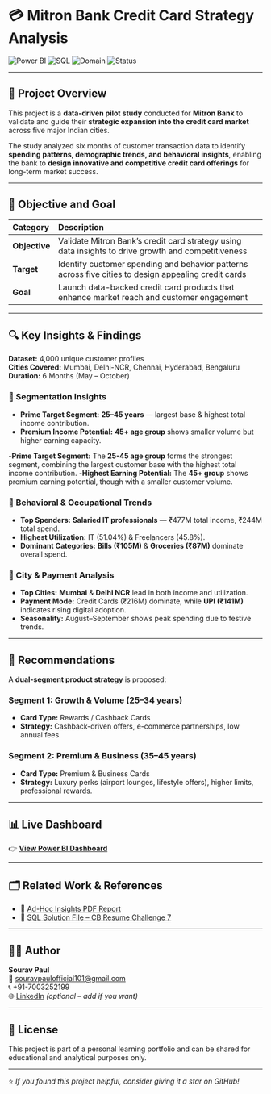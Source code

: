 # 💳 Mitron Bank Credit Card Strategy Analysis

![Power BI](https://img.shields.io/badge/Tool-Power%20BI-yellow?style=for-the-badge)
![SQL](https://img.shields.io/badge/Language-SQL-blue?style=for-the-badge)
![Domain](https://img.shields.io/badge/Domain-Banking%20%26%20Finance-green?style=for-the-badge)
![Status](https://img.shields.io/badge/Status-Completed-success?style=for-the-badge)

---

## 🏦 Project Overview

This project is a **data-driven pilot study** conducted for **Mitron Bank** to validate and guide their **strategic expansion into the credit card market** across five major Indian cities.

The study analyzed six months of customer transaction data to identify **spending patterns, demographic trends, and behavioral insights**, enabling the bank to **design innovative and competitive credit card offerings** for long-term market success.

---

## 🎯 Objective and Goal

| Category | Description |
| :--- | :--- |
| **Objective** | Validate Mitron Bank’s credit card strategy using data insights to drive growth and competitiveness |
| **Target** | Identify customer spending and behavior patterns across five cities to design appealing credit cards |
| **Goal** | Launch data-backed credit card products that enhance market reach and customer engagement |

---

## 🔍 Key Insights & Findings

**Dataset:** 4,000 unique customer profiles  
**Cities Covered:** Mumbai, Delhi-NCR, Chennai, Hyderabad, Bengaluru  
**Duration:** 6 Months (May – October)

### 🧠 Segmentation Insights
- **Prime Target Segment:** **25–45 years** — largest base & highest total income contribution.  
- **Premium Income Potential:** **45+ age group** shows smaller volume but higher earning capacity.

-**Prime Target Segment:** The **25-45 age group** forms the strongest segment, combining the largest customer base with the highest total income contribution. 
-**Highest Earning Potential:** The **45+ group** shows premium earning potential, though with a smaller customer volume.

### 💼 Behavioral & Occupational Trends
- **Top Spenders:** **Salaried IT professionals** — ₹477M total income, ₹244M total spend.  
- **Highest Utilization:** IT (51.04%) & Freelancers (45.8%).  
- **Dominant Categories:** **Bills (₹105M)** & **Groceries (₹87M)** dominate overall spend.

### 🌆 City & Payment Analysis
- **Top Cities:** **Mumbai** & **Delhi NCR** lead in both income and utilization.  
- **Payment Mode:** Credit Cards (₹216M) dominate, while **UPI (₹141M)** indicates rising digital adoption.  
- **Seasonality:** August–September shows peak spending due to festive trends.

---

## 🧩 Recommendations

A **dual-segment product strategy** is proposed:

### Segment 1: Growth & Volume (25–34 years)
- **Card Type:** Rewards / Cashback Cards  
- **Strategy:** Cashback-driven offers, e-commerce partnerships, low annual fees.

### Segment 2: Premium & Business (35–45 years)
- **Card Type:** Premium & Business Cards  
- **Strategy:** Luxury perks (airport lounges, lifestyle offers), higher limits, professional rewards.

---

## 📊 Live Dashboard

👉 **[View Power BI Dashboard](https://app.powerbi.com/view?r=eyJrIjoiOWIzZjFlNDYtYTNhMC00YzQ0LTk1YzktYmVlNzJlYjhiOWQ3IiwidCI6ImE1NzEyZDQ0LWE1MzctNDE3My05Yjg5LTM5YTJmYjQ5YzMwYiJ9)**

---

## 🗂️ Related Work & References

- 📄 [Ad-Hoc Insights PDF Report](https://github.com/PaulSourav10/PaulSourav10-Credit-Card-Pilot-Analysis-Sourav-Paul/blob/main/Product_market_fit_by_Sourav_Paul.pdf)  
- 🧠 [SQL Solution File – CB Resume Challenge 7](https://github.com/PaulSourav10/PaulSourav10-Credit-Card-Pilot-Analysis-Sourav-Paul/blob/main/sql_query/SQl%20scripts.sql)

---

## 🙋‍♂️ Author

**Sourav Paul**  
📧 [souravpaulofficial101@gmail.com](mailto:souravpaulofficial101@gmail.com)  
📞 +91-7003252199  
🌐 [LinkedIn](https://www.linkedin.com/in/souravpaulofficial/) *(optional – add if you want)*

---

## 🪪 License
This project is part of a personal learning portfolio and can be shared for educational and analytical purposes only.

---

⭐ *If you found this project helpful, consider giving it a star on GitHub!*

